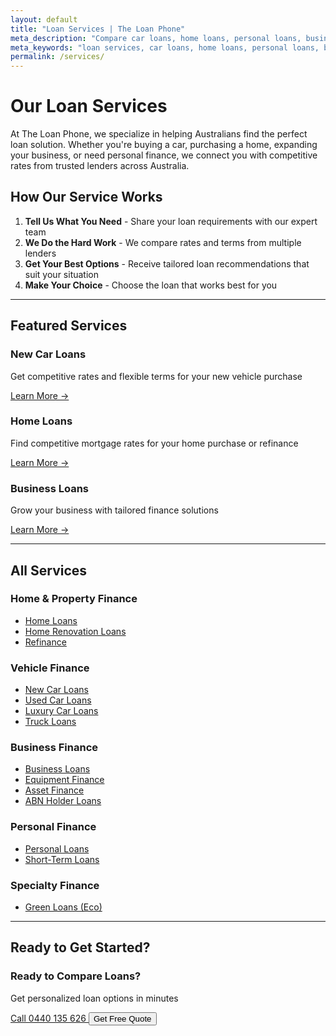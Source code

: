 ```yaml
---
layout: default
title: "Loan Services | The Loan Phone"
meta_description: "Compare car loans, home loans, personal loans, business loans and more. Find the perfect loan solution with Australia's trusted loan comparison service."
meta_keywords: "loan services, car loans, home loans, personal loans, business loans, loan comparison, australia"
permalink: /services/
---
```


# Our Loan Services

At The Loan Phone, we specialize in helping Australians find the perfect loan solution. Whether you're buying a car, purchasing a home, expanding your business, or need personal finance, we connect you with competitive rates from trusted lenders across Australia.

## How Our Service Works

1. **Tell Us What You Need** - Share your loan requirements with our expert team
2. **We Do the Hard Work** - We compare rates and terms from multiple lenders
3. **Get Your Best Options** - Receive tailored loan recommendations that suit your situation
4. **Make Your Choice** - Choose the loan that works best for you

---

## Featured Services

<div class="grid grid-cols-1 md:grid-cols-2 lg:grid-cols-3 gap-6 my-8">

<div class="bg-blue-50 p-6 rounded-lg shadow-lg">
<h3 class="text-xl font-bold text-blue-800 mb-3">New Car Loans</h3>
<p class="text-gray-700 mb-4">Get competitive rates and flexible terms for your new vehicle purchase</p>
<a href="/loan-phone-website/new-car-loans/" class="text-blue-600 font-semibold hover:text-blue-800">Learn More →</a>
</div>

<div class="bg-green-50 p-6 rounded-lg shadow-lg">
<h3 class="text-xl font-bold text-green-800 mb-3">Home Loans</h3>
<p class="text-gray-700 mb-4">Find competitive mortgage rates for your home purchase or refinance</p>
<a href="/loan-phone-website/home-loans/" class="text-green-600 font-semibold hover:text-green-800">Learn More →</a>
</div>

<div class="bg-purple-50 p-6 rounded-lg shadow-lg">
<h3 class="text-xl font-bold text-purple-800 mb-3">Business Loans</h3>
<p class="text-gray-700 mb-4">Grow your business with tailored finance solutions</p>
<a href="/loan-phone-website/business-loans/" class="text-purple-600 font-semibold hover:text-purple-800">Learn More →</a>
</div>

</div>

---

## All Services

### Home & Property Finance
- [Home Loans](/loan-phone-website/home-loans/)
- [Home Renovation Loans](/loan-phone-website/home-renovation-loans/)
- [Refinance](/loan-phone-website/refinance/)

### Vehicle Finance
- [New Car Loans](/loan-phone-website/new-car-loans/)
- [Used Car Loans](/loan-phone-website/used-car-loans/)
- [Luxury Car Loans](/loan-phone-website/luxury-car-loans/)
- [Truck Loans](/loan-phone-website/truck-loans/)

### Business Finance
- [Business Loans](/loan-phone-website/business-loans/)
- [Equipment Finance](/loan-phone-website/equipment-finance/)
- [Asset Finance](/loan-phone-website/asset-finance/)
- [ABN Holder Loans](/loan-phone-website/abn-holder-loans/)

### Personal Finance
- [Personal Loans](/loan-phone-website/personal-loans/)
- [Short-Term Loans](/loan-phone-website/short-term-loans/)

### Specialty Finance
- [Green Loans (Eco)](/loan-phone-website/green-loans/)

---

## Ready to Get Started?

<div class="bg-gradient-to-r from-blue-600 to-purple-600 text-white p-8 rounded-lg text-center my-8">
<h3 class="text-2xl font-bold mb-4">Ready to Compare Loans?</h3>
<p class="text-lg mb-6">Get personalized loan options in minutes</p>
<div class="space-y-4 md:space-y-0 md:space-x-4 md:flex md:justify-center">
<a href="tel:+61440135626" class="inline-block bg-white text-blue-600 px-6 py-3 rounded-lg font-semibold hover:bg-gray-100 transition duration-300">
Call 0440 135 626
</a>
<button onclick="openSupportModal()" class="inline-block bg-transparent border-2 border-white text-white px-6 py-3 rounded-lg font-semibold hover:bg-white hover:text-blue-600 transition duration-300">
Get Free Quote
</button>
</div>
</div>
